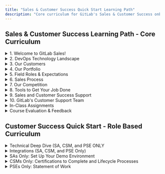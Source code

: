 ```yaml
---
title: "Sales & Customer Success Quick Start Learning Path"
description: "Core curriculum for GitLab's Sales & Customer Success onboarding"
---
```


## Sales & Customer Success Learning Path - Core Curriculum

<details>
<summary markdown="span">1. Welcome to GitLab Sales!</summary>

### 1. Welcome to GitLab Sales

- **ACTIVITY: Let's Git To Know Each Other! (Assignment, 5 minutes, 1 Point - Pre Work)**
  - Please complete this brief [google form](https://docs.google.com/forms/d/e/1FAIpQLScXH3QSAcqUP4mRJsqUWbn7BUJS_SYJVjFg2oXqOoOwzBMzLA/viewform) to introduce yourself.
- **What is GitLab? (Material - Video, 31 Minutes)**
  - GitLab is a single application for the entire DevOps lifecycle. [Watch the video](https://youtu.be/-_CDU6NFw7U).
  - GitLab customers buy GitLab for 3 primary reasons: 1) Increase Operational Efficiencies, 2) Deliver Better Products Faster, and 3) Reduce Security and Compliance Risk. Check out the [GitLab Customer Deck](https://docs.google.com/presentation/d/1SHSmrEs0vE08iqse9ZhEfOQF1UWiAfpWodIE6_fFFLg/edit?usp=sharing) and [watch the video](https://www.youtube.com/watch?v=MqL6BMOySIQ).
- **Company Infomercial (Material - Video, 5 Minutes)**
  - Check out our [company infomercial](https://youtu.be/gzYTZhJlHoI)!
- **GitLab Culture (Material - Video, 3 Minutes)**
  - Every year, our entire remote workforce gets together in one location for the GitLab Summit. We use this time to bond, build community, and get a bit of work done. It's an essential part of the GitLab experience—watch the video to learn more about our culture, and what it's like to be on our globally distributed team.
  - [Watch the video](https://www.youtube.com/watch?v=Mkw1-Uc7V1k)
  - Read the [Handbook](/handbook/company/culture/gitlab-101/)
- **Everyone Can Contribute (Material - Video, 3 Minutes)**
  - Learn more about how we live out our Contribute value! [Watch the video](https://www.youtube.com/watch?v=V2Z1h_2gLNU).
- **Short Toes (Material - Handbook - 15 minutes)**
  - Learn about how we live the collaboration value at GitLab.
  - Read the [Handbook](/handbook/values/#short-toes)
- **Org Chart (Material - Handbook - 10 Minutes)**
  - You can see more information about team members and who reports to whom on the team page. Throughout the course you will be asked to schedule a few brief meetings with your peers. Keep in mind that it is always ok to put a meeting on someone's calendar, if they can't make it and decline it is not a problem. We hope you enjoy getting to know your super cool co-workers!
  - Check out the [org chart](https://comp-calculator.gitlab.net/org_chart) and the [Team Page](/handbook/company/team/)

</details>

<details>
<summary markdown="span">2. DevOps Technology Landscape</summary>

### 2. DevOps Technology Landscape

- **DevOps Technology Landscape**
  - Please click on the link below and go through the course modules.
  - [DevOps Technology Landscape](https://gitlabfieldenablement.s3.us-east-2.amazonaws.com/DevOps+Technology+Landscape+-+Storyline+output/story.html)
- **GitLab SDLC Quiz (Quiz - 9 Points - Pre Work)**
  - Take a look at the [handbook page on the SDLC](https://about.gitlab.com/stages-devops-lifecycle/) and take this short [quiz](https://forms.gle/Ed9JjNmKsXPhJ4Fr7)
- **Increase Operational Efficiencies (Material - Video - 5 Minutes)**
  - Compare the traditional DevOps Daisy Chain of disparate tools to an integrated solution for Complete DevOps. GitLab delivers a seamlessly integrated platform for developers and operators to collaborate in real-time and move ideas into production faster.
  - [YouTube - Traditional DevOps Daisy Chain](https://www.youtube.com/watch?v=YHznYB275Mg)
  - Manage Your Toolchain Before It manages You! white paper ([gated link](https://about.gitlab.com/resources/whitepaper-forrester-manage-your-toolchain/)) ([internal link](https://gitlab.com/gitlab-com/www-gitlab-com/-/blob/master/source/resources/downloads/201906-gitlab-forrester-toolchain.pdf))
  - [YouTube - You're Living Like This?](https://www.youtube.com/watch?v=w6X4Ha1oC6I)
- **QUIZ: Increase Operational Efficiencies (Assignment - 25 Minutes - 6 Points - Pre Work)**
  - GitLab is a single application for the entire DevOps lifecycle! Please read the "Manage Your Tool Chain Before it Manages You" white paper from Forrester (see link above) to answer the questions in the [Google Form Quiz.](https://forms.gle/namX7dcg1dbo5KQQ7)

</details>

<details>
<summary markdown="span">3. Our Customers</summary>

### 3. Our Customers

- **Our Customers**
  - Please click on the link below and go through the course modules.
  - [Our Customers](https://gitlabfieldenablement.s3.us-east-2.amazonaws.com/Our+Customers+-+Storyline+output/story.html)
- **QUIZ: Buyer Personas (Assignment - 5 Points - Pre Work)**
  - Please take a moment to complete this short [quiz](https://docs.google.com/forms/d/e/1FAIpQLSeIDnYn4kWcBZSeRJ98AjUZK7pfj0DqOsnVIcbZjE-atYFExg/viewform) based on information in the [handbook.](/handbook/marketing/brand-and-product-marketing/product-and-solution-marketing/roles-personas/buyer-persona/)
- **QUESTION: Personas & Pain Points (Assignment - 1 Point - Pre Work)**
  - Please share your thoughts on the question below. This is a classroom discussion board, let's crowdsource some knowledge! Why is it important to understand different buyer personas as a salesperson?
- **Customer Success Stories & Proof Points (Material - Handbook - 10 Minutes)**
  - References are an age old tenet of sales pros! Your prospective clients will definitely be impressed by the positive business outcomes of our customers. Check out our [customer case studies](https://about.gitlab.com/customers/) and [proof points](/handbook/sales/command-of-the-message/proof-points/) on GitLab value.
- **Marketing Materials Repository (Material - GitLab.com - 10 Minutes)**
  - Check out the GitLab [marketing materials repository](https://docs.google.com/spreadsheets/d/1NK_0Lr0gA0kstkzHwtWx8m4n-UwOWWpK3Dbn4SjLu8I/edit?usp=sharing) to see all of our best and most relevant sales collateral. Please be careful to only view or download these files, and feel free to send copies to your clients to help them understand GitLab value. If you would like to share one of these assests on social media please be careful to only use the gated links to content.

</details>

<details>
<summary markdown="span">4. Our Portfolio</summary>

### 4. Our Portfolio

- **Our Portfolio**
  - Please click on the link below and go through the course modules.
  - Our Portfolio (no longer available)
- **QUESTION: Pitch Deck Video (Material - Video - 15 Minutes)**
  - Please write one thing you learned or found interesting from watching the GitLab Pitch Deck video.
- **GitLab Features & Functionality**
  - GitLab is a complete DevOps platform, delivered as a single application, fundamentally changing the way Development, Security, and Ops teams collaborate. GitLab helps teams accelerate software delivery from weeks to minutes, reduce development costs, and reduce the risk of application vulnerabilities while increasing developer productivity. Check out this [reference guide](https://about.gitlab.com/stages-devops-lifecycle/) to learn more about what is included in each of the different stages of GitLab.
- **Product Tiering Quiz (Assignment - 25 Minutes - 10 Points - Pre Work)**
  - Take a moment to complete this short knowledge check [quiz](https://docs.google.com/forms/d/e/1FAIpQLScahosIQoghrijLvRacseegt65O3SBycTIubvzJsaFn5wp2RQ/viewform)
- **GitLab Security Solutions (Material - Slides and Video - 30 minutes)**
  - Security is one of the biggest differentiators to Ultimate. In this course, you will learn detailed information about GitLab security capabilities with a click through demo.
  - Using [GitLab for Software Security Video](https://youtu.be/SP0VSH-NqJs)
  - [GitLab Secure Doc](https://docs.gitlab.com/ee/user/application_security/index.html)
  - [GitLab Security and Compliance Capabilities Deck](https://docs.google.com/presentation/d/1WHTyUDOMuSVK9uK7hhSIQ_JbeUbo7k5AW3D6WwBReOg/edit)
- **Selling Professional Services (Material - Video - 30 Minutes)**
  - Our [Professional Services](/handbook/customer-success/professional-services-engineering/selling/) team is made up of not only GitLab subject matter experts but seasoned DevOps professionals who have experience in deploying and maintaining both large-scale applications as well as creating and teaching best practices throughout the SDLC. Our experts help lead Concurrent DevOps Transformations, providing direct support to our customer's strategic business initiatives. GitLab's Professional Services team exists to enable your clients realize the full value of their GitLab installation. We can provide direct implementation support to ensure the GitLab installation is resilient and secure. We also offer migration services to facilitate the transition to GitLab by delivering a clean dataset to resume operations at once. Our education and specialized training provide training in best practices, such as CI/CD, version control, metrics, and more.
  - You can also watch the [Sales Enablement Session](/handbook/customer-success/professional-services-engineering/sales-enablement/) about how to sell services
- **GitLab Direction & Latest Releases**
  - Our vision is to replace disparate DevOps toolchains with a single application that is pre-configured to work by default across the entire DevOps lifecycle. We aim to make it faster and easier for groups of contributors to deliver value to their users, and we achieve this by enabling:
  - Faster cycle time, driving an improved time to innovation
  - Easier workflows, driving increased collaboration and productivity
  - Our solution plays well with others, works for teams of any size and composition and for any kind of project, and provides ongoing actionable feedback for continuous improvement. You can read more about the principles that guide our prioritization process in our product handbook.
  - Be sure to review the information from our latest release!
    - [GitLab Direction](https://about.gitlab.com/direction/#single-application)
    - [GitLab Releases](https://about.gitlab.com/releases/categories/releases/)
- **Product Maturity**
  - GitLab has a broad scope and vision, and we are constantly iterating on existing and new features. Some stages and features are more mature than others.
  - To convey the state of our feature set and be transparent, we have developed a [GitLab Product Maturity framework](https://about.gitlab.com/direction/#maturity) for categories, application types, and stages.
- **Additional Resources**
  - The below are resources you might want to review or bookmark for later.
    - [GitLab Terms & Conditions](https://about.gitlab.com/terms/)
    - [GitLab Marketing Materials Repository](https://gitlab.com/gitlab-com/www-gitlab-com/tree/master/source/resources/downloads): Check out the GitLab.com marketing materials repository to see all of our best and most relevant sales collateral. Please be careful to only view or download these files, and feel free to send downloaded copies to your clients to help them understand GitLab value.
    - [GitLab Pricing Model](/handbook/company/pricing/): Check out the chart to understand our pricing model. For additional context take a look at the handbook page on [pricing](https://about.gitlab.com/pricing/).

</details>

<details>
<summary markdown="span">5. Field Roles & Expectations</summary>

### 5. Field Roles & Expectations

- **Sales Roles (Material, - Handbook - 30 minutes)**
  - Review the sales roles based on the customer segment you will cover.
  - Read the [Handbook](/handbook/sales/)
  - Read the [Strategic Account Executive (Enterprise) Role Description](/job-families/sales/enterprise-account-executive/)
  - Read the [Account Executive (Mid-Market) Role Description](/job-families/sales/account-executive/)
  - Read the [Customer Advocate (SMB) Role Description](/job-families/sales/smb-customer-advocate/)
  - Read the [Sales Development Representative Role Description](/job-families/marketing/sales-development-representative/)
- **Solutions Architects (Material - Handbook - 15 minutes)**
  - GitLab's Solutions Architects (SAs) are trusted advisors to GitLab prospects and customers during the presales motion, demonstrating how the GitLab application and GitLab Professional Services address common and unique business requirements.
  - Read the [Solutions Architect Role Description](/job-families/sales/solutions-architect/)
  - Read about the [Proof of Value Deliverable](/handbook/solutions-architects/tools-and-resources/pov)
- **Customer Success Managers (Material, - Handbook - 15 minutes)**
  - GitLab's Customer Success Managers serve as trusted advisors to GitLab's customers. This section outlines to CSM role and their key deliverables: Health Checks, Sucess Plans, and Executive Business Reviews.
  - Read the [CSM Handbook](/handbook/customer-success/csm/#what-is-a-customer-success-manager-csm)
  - Read about [Customer Health Scores in the Handbook](/handbook/customer-success/csm/health-score-triage/)
  - Read about [Success Plans in the Handbook](/handbook/customer-success/csm/success-plans/)
  - Read about [Executive Business Reviews in the Handbook](/handbook/customer-success/csm/ebr/)
- **Professional Services Engineers (Material - Handbook - 10 minutes)**
   -Professional Services Engineers (PSEs) provide professional services on-site or remote deployment of GitLab technology and solutions as well as training. The PSE will act as the technical representative leading the direct interaction with the customer's personnel and project teams by rolling out best practices.
  - Read the [PSE Role job description](/job-families/sales/professional-services-engineer/)
  - Read the [Handbook](/handbook/customer-success/professional-services-engineering/)
- **Customer Success Handbook (Material - Handbook - 10 minutes)**
  - Skim and bookmark the [Handbook](/handbook/customer-success/)

</details>

<details>
<summary markdown="span">6. Sales Process</summary>

### 6. Sales Process

- **Command of the Message Intro Course (Assignment - 2 Hours - 10 Points - Pre Work)**
  - Please complete the Command of the Message learning path.
  - Time to complete is approximately 1.5 hours
- **MEDDPPICC Full E-Learning Course (Assignment - 2 Hours - 10 Points - Pre Work)**
  - Please review the [MEDDPPICC handbook page](/handbook/sales/meddppicc/). The full elearning is optional.
  - Time to complete is approximately 1.5 hours
- **GitLab Value Framework (Material - Sales Collateral - 35 Minutes)**
  - The GitLab [value framework](https://internal.gitlab.com/handbook/sales/command-of-the-message/#resources-core-content) (internal only) is one of the most useful tools available for salespeople. Take a look to understand our value drivers, how to uncover customer needs, and how to articulate value and differentiation. A [framework summary](https://internal.gitlab.com/handbook/sales/command-of-the-message/#resources-core-content) (internal only) is also avaliable for quick reference.
- **Seller Deficit Disorder (Material - Sales Collateral - 15 Minutes - Pre Work)**
  - Please read this [short document](https://drive.google.com/file/d/1heCPCI9bT1sc05Xj0hrp8BJrlzMc8VEc/view?usp=sharing) by Force Management to prepare for the Command of the Message training in Sales Quick Start.
- **Co-Selling with Partners (Course - 30 Minutes - Pre Work)**
- **Social Selling 101 ( Material - Video - 20 Minutes)**
  - Social selling is the art of using social networks to find, connect with, and nurture your customers and prospects. Watch the [video](https://www.youtube.com/watch?v=w-C4jts-zUw) and use this [guide](https://drive.google.com/open?id=1UCRF6PC6al8XxT8E_4rDKkQjkW6WGPA6gybWeuRIg7A&authuser=0) to learn how to make a profile that will resonate with your prospects.
- **QUESTION: Business Development (Assignment - 15 Minutes - 10 Points - Pre Work)**
  - Business development is hard... because not everyone gets marketing qualified leads or has a big referral network. Take a look at the [Sales Development](/handbook/marketing/sales-development/) handbook page to understand more about your XDR partners and their processes. Please share 1-2 insights on strategy or best practices from your experience. How do you consistently keep the pipeline full of leads? Let's crowdsource some best practices!
- **QUESTION: Account Development (Assignment - 15 Minutes - 10 Points - Pre Work)**
  - One of the most important parts of a salesperson's job is account development. Your clients bought from you once, and they are very likely to do it again! Please share 1-2 insights on strategy or best practices from your experience. How do you keep your clients buying more and sending referrals? Let's crowdsource some experience!

</details>

<details>
<summary markdown="span">7. Our Competition</summary>

### 7. Our Competition

- **The Industry In Which GitLab Competes (Material - Video - 11 Minutes)**
  - Sid Sijbrandij, co-founder of GitLab, discusses the overall industry where GitLab competes.
  - [You Tube - The Industry GitLab Competes In](https://www.youtube.com/watch?v=qQ0CL3J08lI)
- **ACTIVITY: Review & Subscribe: Industry Insights (Assignment - 1 Point - Pre Work)**
  - Review and subscribe to the following blogs recommended by Sid to get the latest industry insights.
  - [https://news.ycombinator.com/](https://news.ycombinator.com/)
  - [https://thenewstack.io/](https://thenewstack.io/)
  - [https://martinfowler.com/](https://martinfowler.com/)
  - [https://about.gitlab.com/blog/](https://about.gitlab.com/blog/)
- **Competitor Overview (Material - Handbook - 30 Minutes)**
  - There are a lot of [DevOps tools](https://about.gitlab.com/why-gitlab/) out there. As a single application for the entire DevOps life cycle, GitLab can remove the pain of having to choose, integrate, learn, and maintain the multitude of tools necessary for a successful DevOps tool chain. However, GitLab does not claim to contain all the functionality of all the tools listed here. Click on a DevOps tool to compare it to GitLab. Last thing dont forget to log into [Crayon](https://app.crayon.co/intel/gitlab/battlecards/), our competitive intelligence platform to view all of our latest competitive advantages.
- **GitLab vs. GitHub (Material - Video - 3 Minutes)**
  - No... we are not the same company! This short YouTube video on [GitLab vs. GitHub](https://www.youtube.com/watch?v=s8DCpG1PeaU) covers some basic differences.
  - Check out the [GitLab vs. GitHub](https://web.archive.org/web/20240331181506/https://about.gitlab.com/competition/github/)
- **Azure DevOps**
  - Check out the [GitLab vs. Azure DevOps](https://about.gitlab.com/why-gitlab/)
- **ACTIVITY: Phone-A-Friend: Competitors (Assignment - 45 Minutes - 10 Points - Pre Work)**
  - Talk with 3 tenured GitLab sales professionals (individual contributors or people managers) and ask them for their tips and tricks on successfully beating the competition. Please take notes from your calls and briefly summarize one or two things you learned from each conversation in the [Google Form](https://docs.google.com/forms/d/e/1FAIpQLSdCwvGRS_-fV9J57KGYIjkXNEUHDigKoPXss-kf9r3Zjozo9w/viewform?usp=sf_link) to submit the assignment.
- **QUIZ: Competitors (Assignment - 5 Points - Pre Work)**
Please take a moment to answer the questions in this short [quiz.](https://docs.google.com/forms/d/e/1FAIpQLSc6-LgwwSBBnsXDn1spi68FCseBY8OjP0rur_DKqa9RmEwQIg/viewform) The information in this quiz is covered in the handbook pages on [Competitive Intelligence](/handbook/marketing/brand-and-product-marketing/product-and-solution-marketing/competitive-intelligence/) and [DevOps Tools Landscape.](https://about.gitlab.com/why-gitlab/)

</details>

<details>
<summary markdown="span">8. Tools to Get Your Job Done</summary>

### 8. Tools to Get Your Job Done

- **Using GitLab: The Basics (Material - Handbook - 45 minutes)**
   -This module includes information to help you learn GitLab, and walks you through Projects, Issues, Merge Requests, Pipelines, Settings, User & Admin Area. It includes the Git Basics Training commonly delivered to customers by Professional Services and documentation to help you feel more comfortable with using GitLab.
   -[Learning GitLab with Git Basics](https://gitlab-training.gitlab.io/basics/deck/both.html#/1)
   -[GitLab Basics Guides](https://docs.gitlab.com/ee/tutorials/)
   -[Introduction to GitLab Workflow](https://about.gitlab.com/blog/2023/07/27/gitlab-flow-duo/)
   -[Description Templates](https://gitlab.com/help/user/project/description_templates)
- **GitLab Tech Stack Details (Material - Handbook - 10 Minutes)**
  - Take a look to understand all the [tools that GitLab uses](/handbook/business-technology/tech-stack/) to keep the business running smoothly.
- **ACTIVITY: You've Got Issues! (Assignment - 20 Minutes - 10 Points - Pre Work)**
  - Please find the [Sales Enablement Sandbox](https://gitlab.com/gitlab-com/sales-team/sales-enablement-sandbox) Project, and read the handbook page ["No Tissues with Issues"](/handbook/marketing/brand-and-product-marketing/product-and-solution-marketing/getting-started/101/). Create an issue with a label, due date, weight, and assign it to yourself. Submit the link to your issue to complete this assignment. Also take a look at the [Markdown syntax guide](https://www.markdownguide.org/basic-syntax/) to learn more about how to code using Markdown. This will be very helpful as you create issues and merge requests.
- **ACTIVITY: Practice Searching Issues and Filtering Labels (Assignment - 10 minutes - 10 points)**
  - Practice [searching issues and filtering using labels](https://gitlab.com/gitlab-org/gitlab-foss/-/labels)
- **Update Your LinkedIn Profile! (Assignment - 30 Minutes - 10 Points - Pre Work)**
  - Check out the [slide deck](https://drive.google.com/open?id=1UCRF6PC6al8XxT8E_4rDKkQjkW6WGPA6gybWeuRIg7A&authuser=0) on creating a great profile that will look good to your prospects and clients!
- **Salesforce - Booking Orders (Material - Handbook - 10 Minutes)**
  - [Learn how to create](/handbook/sales/field-operations/order-processing/) Accounts, Contacts, Opportunities, and [Quotes](/handbook/sales/field-operations/sales-operations/deal-desk/#zuora-quote-configuration-guide---standard-quotes) in Salesforce.
- **Lead Scoring - Filtering Prospects in Salesforce (FOR SALES ONLY - Material - Level Up Video Course - 20 minutes)**
  - [Lead Scoring - How Does It Work?](https://university.gitlab.com/access/saml/login/internal-team-members?returnTo=https://university.gitlab.com/learn/course/lead-scoring-training) Learn the fundamentals of lead scoring and how to use lead score classifications
- **Reference Edge (Material - Video - 10 Minutes)**
  - Reference Edge Software will help reps to easily see what available references are the best fit for their current opportunity. Check out the [video](/handbook/sales/training/#functional-and-technical-skills--processes), and [Powerpoint](https://docs.google.com/presentation/d/18odHX0PTzifRJaeAr-yxa9jdg1_nw4RYDiBqAkYFAyM/edit?usp=sharing) on this new tool.

</details>

<details>
<summary markdown="span">9. Sales and Customer Success Support</summary>

### 9. Sales and Customer Success Support

- **The Product Teams (Material - Handbook - 60 minutes)**
   -Review the Product Stages Handbook page to see who you should reach out if you have questions or need assistance with a [particular product.](/handbook/product/categories/)
- **The GitLab Legal Team (Material - Handbook - 10 Minutes)**
  - Familiarize yourself with submitting Contract Requests for Legal/Contract assistance. [Presentation](https://docs.google.com/presentation/d/1lesWNvPAFd1B3RuCgKsqQlE85ZEwLuE01QpVAKPhQKw/edit#slide=id.g5d6196cc9d_2_0), [Video](https://www.youtube.com/watch?v=CIWdsqRX7E0&amp=&feature=youtu.be) and [Handbook Page](/handbook/sales/field-operations/order-processing/#process-for-agreement-terms-negotiations-when-applicable-and-contacting-legal)
  - You can reach out to the [Legal Team](/handbook/legal/) on the #legal Slack chat channel. The legal Slack chat channel is reserved for everyday legal questions. If you are making a request that requires some sort of deliverable, please do not use the legal Slack chat channel. Slack is reserved for immediate, informal communications. Also, please do not share confidential information on Slack that is not meant for the entire company to see, and do not use it to seek legal advice. You can email the legal team at legal@gitlab.com.
- **Support for GitLab Team Members (Material - Handbook - 10 Minutes)**
  - [GitLab Support](/handbook/support/internal-support/#what-does-the-support-team-do) provides technical support to our Self-managed and GitLab.com customers for the GitLab product. We are not internal IT Support, so we probably can't help you with your MacBook, 1Password or similar issues.
- **GitLab Alliances (Material - Handbook - 10 Minutes)**
  - Watch the [video](https://www.youtube.com/watch?v=Mi3dtKxypkA&feature=youtu.be), check out the [handbook](/handbook/alliances/) page, and [slides](https://docs.google.com/presentation/d/1iSW8-h6nVaqIdHm5jJZqRrHMB-GCiOe-9ODFo0oke4E/edit?usp=sharing) to understand how we parter with other companies to accelerate GitLab's trajectory by connecting the great work every team is doing with the outside world.
- **GitLab Terms & Conditions (Material - Handbook - 10 Minutes)**
  - The following [terms and conditions](https://about.gitlab.com/terms/) govern all use of the GitLab.com website, or any other website owned and operated by GitLab which incorporate these terms and conditions) (the "Website"), including all content, services and support packages provided on via the Website. The Website is offered subject to your acceptance without modification of all of the terms and conditions contained herein and all other operating rules, policies (including, without limitation, procedures that may be published from time to time on this Website by GitLab (collectively, the "Agreement").
- **Where to Find Sponsored Marketing Events (Material - Handbook - 10 Minutes)**
  - Take a look at the [marketing issue board](https://gitlab.com/groups/gitlab-com/marketing/-/boards/933457?&label_name[]=West) to see when and where we will be hosting marketing events.

</details>

<details>
<summary markdown="span">10. GitLab's Customer Support Team</summary>

### 10. GitLab's Customer Support Team

- **Review the GitLab Customer Support Documentation (Material - Handbook - 5 minutes)**
  - The GitLab Support Team provides technical support to GitLab.com and Self-Managed GitLab customers. The Support Team Handbook is the central repository that explains our work processes and the reasons behind them. To learn more, check out the [Handbook](/handbook/support/).
- **Review the following workflows in the GitLab Customer Support Documentation (Material - Handbook - 15 minutes)**
  - Read the [Working with GitLab Support](/handbook/support/internal-support/) page as it details how to get in touch with us for common requests requiring Support involvement.
    - The [Support Tickets & Customer Information](/handbook/support/internal-support/#support-tickets--customer-information) and the [Common Requests](/handbook/support/internal-support/#common-requests) sections have a list of workflows that you might frequently encounter.
    - Check out this [Slack workflow](/handbook/support/internal-support/#i-want-to-escalate-a-ticket) if you have to escalate a ticket for a customer to understand the expectations around it.
      - Read the [Trials and Prospect Support](/handbook/support/internal-support/#trials-and-prospect-support) workflow that should be followed for prospects looking to evaluate Support experience.
    - Make note of Support's [internal-requests](https://gitlab.com/gitlab-com/support/internal-requests) project - you will be filing issues under this for some of the workflows listed in the above page.
- **Review the Zendesk Workflow (Material - Handbook - 15 minutes)**
  - Zendesk is the tool the GitLab Support Team uses to work tickets for customers. Please familiarize yourself with the associated workflows.
  - Review the workflows in this section of the [Handbook](/handbook/support/workflows/#zendesk).
- **Sign up for Zendesk (Assignment - 5 Minutes - 10 Points - Pre Work)**
  - All GitLab staff can request a 'Light Agent' account so that you can see customer tickets in Zendesk and leave notes for the Support team.
    - To do so, follow the process outlined in the [handbook](/handbook/support/internal-support/#requesting-a-zendesk-light-agent-account). Once the account is created, you'll need to wait 24 hours for it to be assigned in Okta. Once Zendesk is assigned, you should be able to login to Zendesk at https://gitlab.zendesk.com/agent.

</details>

<details>
<summary markdown="span">In-Class Assignments</summary>

### In-Class Assignments

- **Essential Questions Exercise (Assignment - 30 Minutes - 10 Points - In-Class)**
  - Please work in small groups to answer the questions on the [attached document.](https://docs.google.com/document/d/1XvFKnDdueKeUhdk-x9vp9_ASS1rHIPmFhN63z0wlZcs/edit?usp=sharing)
- **Value Card Exercise - Group Activity (Assignment - 30 Minutes - 10 Points - In-Class)**
  - Please work in small groups to create a value card for your assigned differentiator with the [attached document.](https://docs.google.com/document/d/1XvFKnDdueKeUhdk-x9vp9_ASS1rHIPmFhN63z0wlZcs/edit?usp=sharing).
- **Discovery Questions Exercise (Assignment - 30 Minutes - 10 Points - In-Class)**
  - Please work in small groups to fill out the [attached document.](https://docs.google.com/document/d/1bKe4AGwg1gGhvUqovuQdm3b7y5bQb6EOvu5BxC4ZUSw/edit?usp=sharing) Think of a real opportunity that you or someone in your group is currently working and write some good discovery questions & expected responses.
- **Defensible Differentiator Exercise (Assignment - 30 Minutes - 10 Points - In-Class)**
  - Please work in small groups to fill out the [attached assignment](https://docs.google.com/document/d/1V2yMIaHvp_s1RzSlsAR2_AsExSloyLKbVuSlqVkbufg/edit?usp=sharing) on defensible differentiators.
- **Searching GitLab Like a Pro (Assignment - 10 Minutes - 10 Points - In-Class)**
  - At GitLab, we're prolific at documenting what we do in the handbook, the website, and in GitLab documentation. This may make it difficult to find specific pieces of content. Google already indexes all our public facing pages and there is a search modifier google offers that will help. Take a look at the handbook page on how to [set up your search engine like the pros!](/handbook/tools-and-tips/searching/)
- **Role Play Notes (Assignment - 10 Minutes - 10 Points - In-Class)**
  - Please submit your notes from one of the role plays that you observed using the [notes template](https://docs.google.com/document/d/1bzuO-ngACn4Z1S55Z7EtNOb2HYCZbcBZZRYIVpkeMtw/edit?usp=sharing). Dont forget to check out the [handbook page](/handbook/sales/#sales-note-taking) on how we take notes at GitLab.

</details>

<details>
<summary markdown="span">Course Evaluation & Feedback</summary>

### Course Evaluation & Feedback

- Every participant is asked to please let us know how we can do better by taking [this brief survey](https://docs.google.com/forms/d/e/1FAIpQLSch3PLSzmoPUCSyhHUVwUfFSSPwiVGl2lAhRIc_bCmqZ6us6g/viewform?usp=sf_link)

</details>

## Customer Success Quick Start - Role Based Curriculum

<details>
<summary markdown="span">Technical Deep Dive (SA, CSM, and PSE ONLY</summary>

### 12. Technical Deep Dive (SA, CSM, and PSE ONLY)

- **GitLab Ultimate Demo (Material - Video - 60 minutes)**
   -Review the [GitLab Ultimate Demo](https://chorus.ai/meeting/1837148?tab=summary&call=5E63AE4EDCAD4960A59BEBBEF4CEE1BF)
- **Auto DevOps (Material - GitLab Docs - 15 minutes)**
   -Auto DevOps provides pre-defined CI/CD configuration which allows you to automatically detect, build, test, deploy, and monitor your applications. Leveraging CI/CD best practices and tools, Auto DevOps aims to simplify the setup and execution of a mature & modern software development lifecycle.
   -Review the [GitLab Doc on Auto DevOps](https://docs.gitlab.com/ee/topics/autodevops/)
- **GitLab API (Material - GitLab Doc - 15 minutes)**
   -Automate GitLab via a simple and powerful API.
   -Review the [GitLab Doc on API](https://docs.gitlab.com/ee/api/)
- **GitLab for Agile (Material - 30 minutes)**
   -Agile development is iterative, incremental, and lean approaches to streamline and accelerate the delivery of projects. Ever wondered if GitLab supports Agile methodology? If you're considering using GitLab it might not be obvious how its features correspond with Agile artifacts, so we've broken it down for you in a blog and the GitLab Agile Planning page.
   -Review the [Agile Delivery page on the company website](https://about.gitlab.com/solutions/agile-delivery/)
   -Review the [Agile Blog](https://about.gitlab.com/blog/2018/03/05/gitlab-for-agile-software-development/)
- **GitLab Runners (Material - GitLab Docs, Slides, and Video - 60 minutes)**
   -GitLab Runner is the open source project that is used to run your jobs and send the results back to GitLab. It is used in conjunction with GitLab CI, the open-source continuous integration service included with GitLab that coordinates the jobs.  Below are slides, the video presentation, and additional information about GitLab Runners.
   -[GitLab Runner Doc](https://docs.gitlab.com/runner/)
   -[GitLab Runner Deep Dive Slides](https://docs.google.com/presentation/d/1OhQllwfVNSbWymjf5MCxgWG86FnxjvqLUjL-8sQgZTg/edit#slide=id.g2823c3f9ca_0_9)
   -[GitLab Runner Deep Dive Reording](https://drive.google.com/file/d/1QdgNLxepxiNwUwykhOX6DBmUMp067ooQ/view)
- **GitLab Reference Architectures and GitLab GEO (Material - 20 minutes)**
   -Review the GitLab Reference Architectures and Geo Replication Overview, then hear Brian Wald, Solution Architect Manager, break it all down.
   -[GitLab Reference Architectures](https://docs.gitlab.com/ee/administration/reference_architectures/)
   -[GitLab High Availability and Geo Options Video](https://youtu.be/fji7nvmOHNQ)
- **ACTIVITY: Let's Install GitLab! (Material - Handbook - 60 minutes)**
   -Choose one of the installation options mentioned in the link below. Once installed populate with some test data. Be sure to include: Populate with some test data: User account, Project, Issue.
   -Review the [About GitLab Installation Page](https://about.gitlab.com/install/)
- **ACTIVITY: Let's Install A GitLab Runner! (Material - Handbook - 60 minutes)**
   -Choose one of the installation options mentioned in the link below. Become familiar with the executors and different use-cases they solve.
   -Review the [About GitLab Runner Page](https://docs.gitlab.com/runner/install/)
- **Kubernetes 101 (Material - 13 hours)**
   -It is essential that you understand the Kubernetes (k8s) fundamentals. Based on your existing Kubernetes experience you should either take the first course "Kubernetes for the Absolute Beginner" (6 hours) or "Learn DevOps: the Complete Kubernetes Course" (13 hours).
- **Resources (Optional Material)
   -Bookmark these [AWS and CI references](https://docs.google.com/document/d/1bB7vlefsD_jwVgRxwaGuc8-AmR5sMyGSssS_alkNxuc/edit)
   -Bookmark these [Marketing Demos](/handbook/marketing/brand-and-product-marketing/product-and-solution-marketing/demo/)

</details>

<details>
<summary markdown="span">Integrations (SA, CSM, and PSE Only)</summary>

### 13. Integrations (SA, CSM, and PSE Only)

- **Category Overview**
  - GitLab's vision is to be the best single application for every part of the DevOps toolchain. However, some customers use tools other than our built-in features–and we respect those decisions. The Integrations category was created specifically to better serve those customers. Currently, GitLab offers [30+ project services](https://docs.gitlab.com/ee/user/project/integrations/) that integrate with a variety of external systems. Integrations are a high priority for GitLab, and the Integrations category was established to develop and maintain these integrations with key 3rd party systems and services.
- **Jira**
  - GitLab Issues are a powerful tool for discussing ideas and planning and tracking work. However, many organizations have been using Jira for these purposes and have extensive data and business processes built into it. While you can always migrate content and process from Jira to GitLab Issues, you can also opt to continue using Jira and use it together with GitLab through our [integration.](https://docs.gitlab.com/ee/integration/jira/) For a video demonstration of integration with Jira, watch [GitLab workflow with Jira issues](https://youtu.be/fWvwkx5_00E)
- **Jenkins**
  - GitLab's [Jenkins integration](https://docs.gitlab.com/ee/integration/jenkins.html) allows you to trigger a Jenkins build when you push code to a repository, or when a merge request is created. Additionally, it shows the pipeline status on merge request widgets and on the project's home page. Videos are also available on [GitLab workflow with Jira issues and Jenkins pipelines](https://youtu.be/Jn-_fyra7xQ) and [Migrating from Jenkins to GitLab.](https://youtu.be/RlEVGOpYF5Y)
- **Github**
  - GitLab provides an integration for updating the pipeline statuses on GitHub. This is especially useful if using GitLab for CI/CD only. This project integration is separate from the [instance wide GitHub integration](https://docs.gitlab.com/ee/user/project/import/github.html#mirroring-and-pipeline-status-sharing) and is automatically configured on [GitHub import.](https://docs.gitlab.com/ee/integration/github.html)
- **GitLab as OAuth 2 Authentication Service Provider (Material - GitLab Docs - 60 minutes)**
   -OAuth provides to client applications a 'secure delegated access' to server resources on behalf of a resource owner. In fact, OAuth allows an authorization server to issue access tokens to third-party clients with the approval of the resource owner, or the end-user.
   -Review this page to learn how to use [GitLab as an OAuth authentication service provider](https://docs.gitlab.com/ee/integration/oauth_provider.html)

</details>

<details>
<summary markdown="span">SAs Only: Set Up Your Demo Environment</summary>

### 14. SAs Only: Set Up Your Demo Environment

- **ACTIVITY: Obtain Gold Level Access to Enable All Features on GitLab.com (Assignment - 15 minutes - 10 points)**
   -An [example request](https://gitlab.com/gitlab-com/support/internal-requests/issues/310)
- **ACTIVITY: Create a demo account on gitlabdemo.com (Assignment - 10 points)**
  - Log in with your GitLab credentials using Okta. After login, a GitLab group will be created automatically and accessible on the [Cloud Sandbox](https://gitlabsandbox.cloud). From there, this group can serve as a ground for future demo projects. For an oveview of our demo systems, please review the [Demo Systems Handbook page](/handbook/customer-success/demo-systems/). For an overview of the Cloud Sandbox, please review the [Sandbox Cloud Realm Handbook Page](/handbook/company/infrastructure-standards/realms/sandbox/).
- **ACTIVITY: Set Up Standby Demo Project (Assignment - 1 day - 10 points)**
  - At any point in the day, you may be called in to do a quick demo and its helpful to have a standby project in your back pocket with commonly requested workflows.
  - Pair up with a member of your team on creating a standby project. Bonus - Collaborate on storytelling ideas when creating the standby project.
  - Create a project in a familiar framework and language. Add the following capabilities to the project:
    - Containerize the application and push to the container registry
    - Enable GitLab Kubernetes integration and [connect to the demo cluster](/handbook/customer-success/demo-systems/tutorials/getting-started/configuring-group-cluster/)
    - Add unit tests to the project and include [unit test reports](https://docs.gitlab.com/ee/ci/testing/unit_test_reports.html)
    - Add [static analysis](https://docs.gitlab.com/ee/user/application_security/sast/) to identify vulnerabilities in the codebase
    - Add [dependency scanning](https://docs.gitlab.com/ee/user/application_security/dependency_scanning/) to identify vulnerabilities in the projects dependencies
    - Add [multiple approvals rules](https://docs.gitlab.com/ee/user/project/merge_requests/approvals/rules.html) and review gating mechanisms
    - Enable [protected branches](https://docs.gitlab.com/ee/user/project/repository/branches/protected.html)
    - Create an [issue board with a workflow](https://docs.gitlab.com/ee/user/project/issue_board.html)
- **ACTIVITY: Deliver Your Demo (Assignment - 60 minutes - 10 points)**
   -Deliver a short demo of your choice in the SA Bootcamp Demo Scenarios below. Access to Jenkins and Jira and the associated GitLab.com project are available in the [SA Vault within 1Password](https://docs.google.com/document/d/1tIaZUU5YYyQtvQwZ2EOpeCoIK2TGDHbVfJv7jbAI0kk/edit)
   -Be sure to invite your manager and onboarding buddy.
   -Upload the below recorded scenarios to the below [Google Drive folder](https://drive.google.com/drive/folders/1EIN5iZnTWVUvWOsdCNkINIWOBfPGe4Bz)
- **OPTIONAL: Sign up for a Sandbox Cloud Environment**
  - [Sandbox Cloud](/handbook/company/infrastructure-standards/realms/sandbox/) is an automated provisioning platform for AWS or GCP environments. These environments are helpful for demo/sandbox/testing purposes and is paid for by GitLab.

</details>

<details>
<summary markdown="span">CSMs Only: Certifications to Complete and Lifecycle Processes</summary>

### 15. CSMs Only: Certifications to Complete and Lifecycle Processes

#### Certifications

1. Success Plans
1. Executive Business Reviews

#### Customer Onboarding

- **Customer Onboarding (Material - Handbook and Video - 60 Minutes)**
  - Customer on-boarding is a 45 day time period. Customer Success Managers and Professional Services Engineers should work closely together throughout the on-boarding process, with support from Solutions Architects and Strategic Account Leaders/Account Managers where appropriate. The Customer Kickoff is a moment that matters in the customer's journey. Below are resources you should familiarize yourself with as you get ready to start interacting with customers.
  - [Customer Onboarding](/handbook/customer-success/csm/onboarding/)
  - [Using Gainsight within Customer Success](/handbook/customer-success/csm/gainsight/)
  - [Customer Onboarding Dashboard](https://gitlab--jbcxm.na129.visual.force.com/apex/GainsightNXT?sfdc.tabName=01r4M000000wqZv#home%2358502af5-e7c2-4cbd-8645-d612b74424ff)
- **ACTIVITY: Record a Customer Kickoff Call (Assignment - 60 minutes - 10 points)**
   -Using Zoom, record a short mock customer kickoff call. Be sure to invite your manager and your onboarding buddy.
   -The [Rubric for the call](https://docs.google.com/forms/d/e/1FAIpQLSeZgqf6cU0rR0wvoOneGGh0jNaC0PXCzN5TEf_IBbBn80VxfQ/viewform)

</details>

<details>
<summary markdown="span">PSEs Only: Statement of Work</summary>

### 16. PSEs Only: Statement of Work

- **The Statement of Work (SOW) Process (Material - Handbook - 20 minutes)**
  - Review the SOW Creation Process, and review the below reference deck for details on creating a Professional Services SOW.
  - [Workflow for the SOW](/handbook/customer-success/professional-services-engineering/selling/)
  - [SOW Creation Instructions](https://docs.google.com/presentation/d/1ro9wlLHsoOMC-iYJpxy_RTCD4PfjDFZEdbuMyDD6WOk/edit#slide=id.g2823c3f9ca_0_9)
- **ACTIVITY: Create a Mock SOW (Assignment - 60 minutes - 10 points)**
   -Create a mock SOW using the calculator below and the automatic SOW creator on that page. This is for 1000 users. The prospect wants an HA deployment on AWS, admin training for 20 people, CI/CD training for 60 people and a migration of their existing data from their existing SVN system (assume this costs $15K). Send the link of the Google doc you create to your manager when it's complete.
   -[GitLab Services Calculator](https://services-calculator.gitlab.io/) Please note the SOW may have errors in it as the calculator is still WIP
  - Many example SOW's can be found in the [Google Drive Folder](https://drive.google.com/drive/folders/1J1HqK6lh36UYLnyRcpe3u-Hpl5xSy0Vp)

</details>
